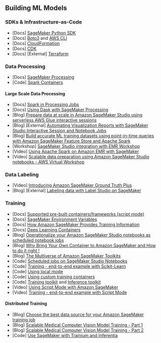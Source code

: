 ## Building ML Models

### SDKs & Infrastructure-as-Code
- [Docs] [SageMaker Python SDK](https://sagemaker.readthedocs.io/en/stable/)
- [Docs] [Boto3](https://boto3.amazonaws.com/v1/documentation/api/latest/reference/services/sagemaker.html) and [AWS CLI](https://awscli.amazonaws.com/v2/documentation/api/latest/reference/sagemaker/index.html)
- [Docs] [CloudFormation](https://docs.aws.amazon.com/AWSCloudFormation/latest/UserGuide/AWS_SageMaker.html)
- [Docs] [CDK](https://docs.aws.amazon.com/cdk/api/v2/python/aws_cdk.aws_sagemaker.html)
- [Docs] [External] [Terraform](https://registry.terraform.io/providers/hashicorp/aws/latest/docs/resources/sagemaker_domain)

### Data Processing
- [Docs] [SageMaker Processing](https://sagemaker.readthedocs.io/en/stable/amazon_sagemaker_processing.html#amazon-sagemaker-processing)
- [Code] [Spark Containers](https://github.com/aws/sagemaker-spark-container/blob/master/available_images.md)

#### Large Scale Data Processing
- [Docs] [Spark in Processing Jobs](https://sagemaker.readthedocs.io/en/stable/amazon_sagemaker_processing.html#data-processing-with-spark)
- [Docs] [Using Dask with SageMaker Processing](https://sagemaker-examples.readthedocs.io/en/latest/sagemaker_processing/feature_transformation_with_sagemaker_processing_dask/feature_transformation_with_sagemaker_processing_dask.html)
- [Blog] [Prepare data at scale in Amazon SageMaker Studio using serverless AWS Glue interactive sessions](https://aws.amazon.com/blogs/machine-learning/prepare-data-at-scale-in-amazon-sagemaker-studio-using-serverless-aws-glue-interactive-sessions/)
- [Blog] [External] [Automating Visualization Reports with SageMaker Studio Interactive Session and Notebook Jobs](https://medium.com/@brn.pistone/streamlining-data-insights-automating-visualization-reports-with-sagemaker-studio-interactive-37d5d49480a3)
- [Blog] [Build accurate ML training datasets using point-in-time queries with Amazon SageMaker Feature Store and Apache Spark](https://aws.amazon.com/blogs/machine-learning/build-accurate-ml-training-datasets-using-point-in-time-queries-with-amazon-sagemaker-feature-store-and-apache-spark/)
- [Workshop] [SageMaker Studio integration with EMR Workshop](https://catalog.workshops.aws/sagemaker-studio-emr/en-US)
- [Video] [Using Apache Spark on Amazon EMR with SageMaker](https://www.youtube.com/watch?v=RxRENYQBxZU)
- [Video] [Scalable data preparation using Amazon SageMaker Studio notebooks - AWS Virtual Workshop](https://www.youtube.com/watch?v=UcRNNHuYsxE)

### Data Labeling
- [Video] [Introducing Amazon SageMaker Ground Truth Plus](https://www.youtube.com/watch?v=Y3Lo63yiqsU)
- [Blog] [External] [Labeling data with Label Studio on SageMaker](https://medium.com/geekculture/labeling-data-with-label-studio-on-sagemaker-e4b2d1b562f7)

### Training
- [Docs] [Supported pre-built containers/frameworks (script mode)](https://sagemaker.readthedocs.io/en/stable/frameworks/index.html)
- [Docs] [SageMaker Environment Variables](https://github.com/aws/sagemaker-training-toolkit/blob/master/ENVIRONMENT_VARIABLES.md)
- [Docs] [How Amazon SageMaker Provides Training Information](https://docs.aws.amazon.com/sagemaker/latest/dg/your-algorithms-training-algo-running-container.html)
- [Docs] [Deep Learning Containers](https://github.com/aws/deep-learning-containers/blob/master/available_images.md)
- [Blog] [Operationalize your Amazon SageMaker Studio notebooks as scheduled notebook jobs](https://aws.amazon.com/blogs/machine-learning/operationalize-your-amazon-sagemaker-studio-notebooks-as-scheduled-notebook-jobs/)
- [Blog] [Why Bring Your Own Container to Amazon SageMaker and How to do it right !](https://medium.com/@pandey.vikesh/why-bring-your-own-container-to-amazon-sagemaker-and-how-to-do-it-right-bc158fe41ed1)
- [Blog] [The Multiverse of Amazon SageMaker Toolkits](https://medium.com/@pandey.vikesh/the-multiverse-of-amazon-sagemaker-toolkits-7560c2b0f0b6)
- [Code] [Scheduled jobs on SageMaker Studio Notebooks](https://github.com/aws/amazon-sagemaker-examples/blob/main/sagemaker-notebook-jobs/studio-scheduling/scheduled-example.ipynb)
- [Code] [Training - end-to-end example with Scikit-Learn](https://github.com/aws/amazon-sagemaker-examples/blob/main/sagemaker-python-sdk/scikit_learn_randomforest/Sklearn_on_SageMaker_end2end.ipynb)
- [Code] [Using local mode](https://github.com/aws-samples/amazon-sagemaker-local-mode)
- [Code] [Using custom training containers](https://github.com/aws/amazon-sagemaker-examples/tree/main/advanced_functionality/custom-training-containers)
- [Code] [Training toolkit](https://github.com/aws/sagemaker-training-toolkit) and [Inference toolkit](https://github.com/aws/sagemaker-inference-toolkit)
- [Video] [Using Script Mode with Amazon SageMaker](https://www.youtube.com/watch?v=x94hpOmKtXM)
- [Video] [Training - end-to-end example with Script Mode](https://www.youtube.com/watch?v=x94hpOmKtXM)

#### Distributed Training 
- [Blog] [Choose the best data source for your Amazon SageMaker training job](https://aws.amazon.com/blogs/machine-learning/choose-the-best-data-source-for-your-amazon-sagemaker-training-job/)
- [Blog] [Scalable Medical Computer Vision Model Training - Part 1](https://aws.amazon.com/blogs/industries/scalable-medical-computer-vision-model-training-with-amazon-sagemaker-part-1/)
- [Blog] [Scalable Medical Computer Vision Model Training - Part 2](https://aws.amazon.com/blogs/industries/scalable-medical-computer-vision-model-training-with-amazon-sagemaker-part-2)
- [Code] [Use SageMaker with Trainium and Inferentia](https://github.com/aws-samples/sagemaker-trainium-inferentia)

